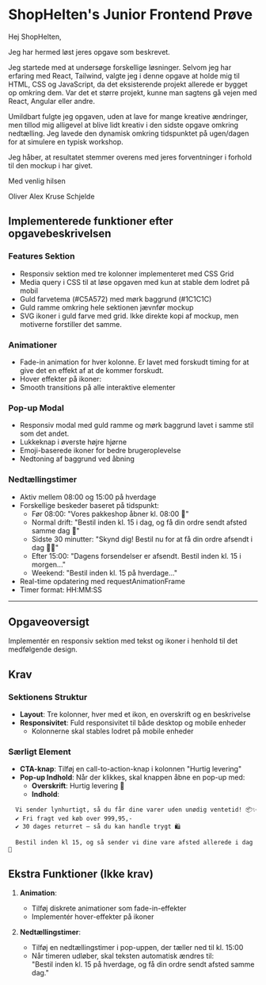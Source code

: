 # ShopHelten's Junior Frontend Prøve

Hej ShopHelten,

Jeg har hermed løst jeres opgave som beskrevet.

Jeg startede med at undersøge forskellige løsninger. Selvom jeg har erfaring med React, Tailwind, valgte jeg i denne opgave at holde mig til HTML, CSS og JavaScript, da det eksisterende projekt allerede er bygget op omkring dem. Var det et større projekt, kunne man sagtens gå vejen med React, Angular eller andre. 

Umildbart fulgte jeg opgaven, uden at lave for mange kreative ændringer, men tillod mig alligevel at blive lidt kreativ i den sidste opgave omkring nedtælling. Jeg lavede den dynamisk omkring tidspunktet på ugen/dagen for at simulere en typisk workshop.   

Jeg håber, at resultatet stemmer overens med jeres forventninger i forhold til den mockup i har givet.

Med venlig hilsen

Oliver Alex Kruse Schjelde

## Implementerede funktioner efter opgavebeskrivelsen

### Features Sektion
- Responsiv sektion med tre kolonner implementeret med CSS Grid
- Media query i CSS til at løse opgaven med kun at stable dem lodret på mobil
- Guld farvetema (#C5A572) med mørk baggrund (#1C1C1C)
- Guld ramme omkring hele sektionen jævnfør mockup
- SVG ikoner i guld farve med grid. Ikke direkte kopi af mockup, men motiverne forstiller det samme.

### Animationer
- Fade-in animation for hver kolonne. Er lavet med forskudt timing for at give det en effekt af at de kommer forskudt. 
- Hover effekter på ikoner:
- Smooth transitions på alle interaktive elementer

### Pop-up Modal
- Responsiv modal med guld ramme og mørk baggrund lavet i samme stil som det andet.
- Lukkeknap i øverste højre hjørne
- Emoji-baserede ikoner for bedre brugeroplevelse
- Nedtoning af baggrund ved åbning

### Nedtællingstimer
- Aktiv mellem 08:00 og 15:00 på hverdage
- Forskellige beskeder baseret på tidspunkt:
  - Før 08:00: "Vores pakkeshop åbner kl. 08:00 🌅"
  - Normal drift: "Bestil inden kl. 15 i dag, og få din ordre sendt afsted samme dag 🚚"
  - Sidste 30 minutter: "Skynd dig! Bestil nu for at få din ordre afsendt i dag 🏃‍♂️"
  - Efter 15:00: "Dagens forsendelser er afsendt. Bestil inden kl. 15 i morgen..."
  - Weekend: "Bestil inden kl. 15 på hverdage..."
- Real-time opdatering med requestAnimationFrame
- Timer format: HH:MM:SS


---

## Opgaveoversigt

Implementér en responsiv sektion med tekst og ikoner i henhold til det medfølgende design.

## Krav

### Sektionens Struktur

- **Layout**: Tre kolonner, hver med et ikon, en overskrift og en beskrivelse
- **Responsivitet**: Fuld responsivitet til både desktop og mobile enheder
    - Kolonnerne skal stables lodret på mobile enheder

### Særligt Element

- **CTA-knap**: Tilføj en call-to-action-knap i kolonnen "Hurtig levering"
- **Pop-up Indhold**: Når der klikkes, skal knappen åbne en pop-up med:
    - **Overskrift**: Hurtig levering 🚀
    - **Indhold**:

```text
  Vi sender lynhurtigt, så du får dine varer uden unødig ventetid! 📦✨
  ✔ Fri fragt ved køb over 999,95,-
  ✔ 30 dages returret – så du kan handle trygt 🛍️

  Bestil inden kl 15, og så sender vi dine vare afsted allerede i dag 🚚
```

## Ekstra Funktioner (Ikke krav)

1. **Animation**:
    - Tilføj diskrete animationer som fade-in-effekter
    - Implementér hover-effekter på ikoner

2. **Nedtællingstimer**:
    - Tilføj en nedtællingstimer i pop-uppen, der tæller ned til kl. 15:00
    - Når timeren udløber, skal teksten automatisk ændres til:  
      "Bestil inden kl. 15 på hverdage, og få din ordre sendt afsted samme dag."
